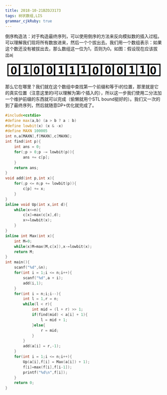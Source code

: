 ```yaml
---
title: 2018-10-21BZOJ3173
tags: 树状数组,LIS
grammar_cjkRuby: true
---
```



倒序构造法：对于构造最终序列，可以使用倒序的方法来反向模拟数的插入过程。可以理解我们现将所有数放进来，然后一个个拔出去。我们用一个数组表示：如果这个数还没有被拔出去，那么数组这一位为1，否则为0。如图：假设现在应该拔出a[i](即输入的：数字i插入到i位置上)

![Image](./images/1540089943027.png)

那么它在哪里？我们就在这个数组中查找第一个前缀和等于i的位置，那里就是它的真实位置（注意这里的i可以理解为第i个插入的），所以这一步我们使用二分法加一个维护前缀的东西就可以完成（偷懒就用个STL bound挺好的）。我们又一次的到了最终序列，然后就随意DP+优化就完成了。

```cpp
#include<cstdio>
#define max(a,b) (a > b ? a : b)
#define lowbit(x) (x & -x)
#define MAXN 100005
int n,a[MAXN],f[MAXN],c[MAXN];
int find(int p){
	int ans = 0;
	for(;p > 0;p -= lowbit(p)){
		ans += c[p];
	}
	return ans;
}
void add(int p,int x){
	for(;p <= n;p += lowbit(p)){
		c[p] += x;
	}
}
inline void Up(int x,int d){
	while(x<=n){
		c[x]=max(c[x],d);
		x+=lowbit(x);
	}
}
inline int Max(int x){
	int M=0;
	while(x)M=max(M,c[x]),x-=lowbit(x);
	return M;
}
int main(){
	scanf("%d",&n);
	for(int i = 1;i <= n;i++){
		scanf("%d",a + i);
		add(i,1);
	}
	for(int i = n;i;i--){
		int l = 1,r = n;
		while(l < r){
			int mid = (l + r) >> 1;
			if(find(mid) < a[i] + 1){
				l = mid + 1;
			}else{
				r = mid;
			}
		}
		add(a[i] = r,-1);
	}
	for(int i = 1;i <= n;i++){
		Up(a[i],f[i] = Max(a[i]) + 1);
		f[i]=max(f[i],f[i-1]);
		printf("%d\n",f[i]);
	}
	return 0;
}
```